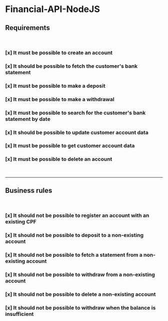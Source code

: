 # Financial-API-NodeJS

## Requirements

<br>

### [x] It must be possible to create an account
### [x] It should be possible to fetch the customer's bank statement
### [x] It must be possible to make a deposit
### [x] It must be possible to make a withdrawal
### [x] It must be possible to search for the customer's bank statement by date
### [x] It should be possible to update customer account data
### [x] It must be possible to get customer account data
### [x] It must be possible to delete an account

<br>
<hr>

## Business rules

<br>

### [x] It should not be possible to register an account with an existing CPF
### [x] It should not be possible to deposit to a non-existing account
### [x] It should not be possible to fetch a statement from a non-existing account
### [x] It should not be possible to withdraw from a non-existing account
### [x] It should not be possible to delete a non-existing account
### [x] It should not be possible to withdraw when the balance is insufficient
